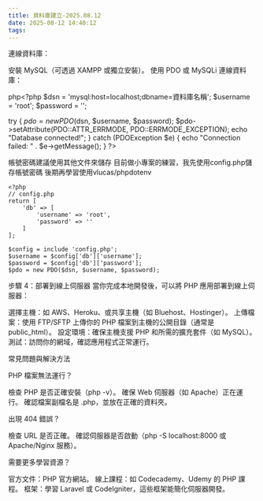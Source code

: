 ```yaml
---
title: 資料庫建立-2025.08.12
date: 2025-08-12 14:40:12
tags:
---
```


連線資料庫：

安裝 MySQL（可透過 XAMPP 或獨立安裝）。
使用 PDO 或 MySQLi 連線資料庫：

php<?php
$dsn = 'mysql:host=localhost;dbname=資料庫名稱';
$username = 'root';
$password = ''; 

try {
    $pdo = new PDO($dsn, $username, $password);
    $pdo->setAttribute(PDO::ATTR_ERRMODE, PDO::ERRMODE_EXCEPTION);
    echo "Database connected!";
} catch (PDOException $e) {
    echo "Connection failed: " . $e->getMessage();
}
?>

帳號密碼建議使用其他文件來儲存
目前做小專案的練習，我先使用config.php儲存帳號密碼
後期再學習使用vlucas/phpdotenv

```
<?php
// config.php
return [
    'db' => [
        'username' => 'root',
        'password' => ''
    ]
];
```

```
$config = include 'config.php';
$username = $config['db']['username'];
$password = $config['db']['password'];
$pdo = new PDO($dsn, $username, $password);
```

步驟 4：部署到線上伺服器
當你完成本地開發後，可以將 PHP 應用部署到線上伺服器：

選擇主機：如 AWS、Heroku、或共享主機（如 Bluehost、Hostinger）。
上傳檔案：使用 FTP/SFTP 上傳你的 PHP 檔案到主機的公開目錄（通常是 public_html）。
設定環境：確保主機支援 PHP 和所需的擴充套件（如 MySQL）。
測試：訪問你的網域，確認應用程式正常運行。


常見問題與解決方法

PHP 檔案無法運行？

檢查 PHP 是否正確安裝（php -v）。
確保 Web 伺服器（如 Apache）正在運行。
確認檔案副檔名是 .php，並放在正確的資料夾。


出現 404 錯誤？

檢查 URL 是否正確。
確認伺服器是否啟動（php -S localhost:8000 或 Apache/Nginx 服務）。


需要更多學習資源？

官方文件：PHP 官方網站。
線上課程：如 Codecademy、Udemy 的 PHP 課程。
框架：學習 Laravel 或 CodeIgniter，這些框架能簡化伺服器開發。